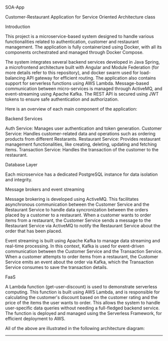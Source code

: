 SOA-App

Customer-Restaurant Application for Service Oriented Architecture class

Introduction

This project is a microservice-based system designed to handle various functionalities related to authentication, customer and restaurant management. The application is fully containerized using Docker, with all its components orchestrated and managed through Docker Compose.

The system integrates several backend services developed in Java Spring, a microfrontend architecture built with Angular and Module Federation (for more details refer to this repository), and docker swarm used for load-balancing API gateway for efficient routing. The application also contains support for serverless functions using AWS Lambda. Message-based communication between micro-services is managed through ActiveMQ, and event-streaming using Apache Kafka. The REST API is secured using JWT tokens to ensure safe authentication and authorization.

Here is an overview of each main component of the application:

Backend Services

Auth Service: Manages user authentication and token generation.
Customer Service: Handles customer-related data and operations such as ordering products from different Restarants.
Restaurant Service: Provides restaurant management functionalities, like creating, deleting, updating and fetching items.
Transaction Service: Handles the transaction of the customer to the restaurant.

Database Layer

Each microservice has a dedicated PostgreSQL instance for data isolation and integrity.

Message brokers and event streaming

Message brokering is developed using ActiveMQ. This facilitates asynchronous communication between the Customer Service and the Restaurant Service to handle data syncronization between the orders placed by a customer to a restaurant. When a customer wants to order items from a restaurant, the Customer Service sends a message to the Restaurant Service via ActiveMQ to notify the Restaurant Service about the order that has been placed.

Event streaming is built using Apache Kafka to manage data streaming and real-time processing. In this context, Kafka is used for event-driven communication between the Customer Service and the Transaction Service. When a customer attempts to order items from a restaurant, the Customer Service emits an event about the order via Kafka, which the Transaction Service consumes to save the transaction details.

FaaS

A Lambda function (get-user-discount) is used to demonstrate serverless computing. This function is built using AWS Lambda, and is responsible for calculating the customer's discount based on the customer rating and the price of the items the user wants to order. This allows the system to handle user-specific data queries without needing a full-fledged backend service. The function is deployed and managed using the Serverless Framework, for efficient deployment to AWS.

All of the above are illustrated in the following architecture diagram:

---






